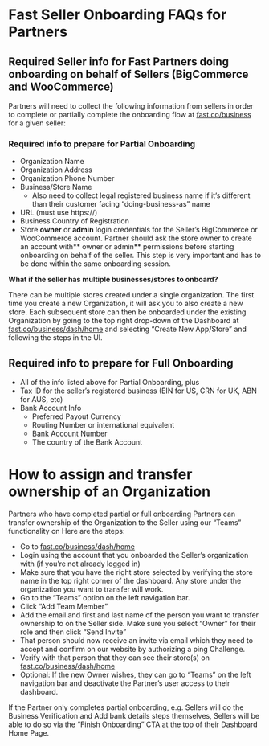 # Fast Seller Onboarding FAQs for Partners


## Required Seller info for Fast Partners doing onboarding on behalf of Sellers (BigCommerce and WooCommerce)

Partners will need to collect the following information from sellers in order to complete or partially complete the onboarding flow at [fast.co/business](https://fast.co/business) for a given seller:

### Required info to prepare for Partial Onboarding 

*   Organization Name
*   Organization Address
*   Organization Phone Number
*   Business/Store Name
    *   Also need to collect legal registered business name if it’s different than their customer facing “doing-business-as” name
*   URL  (must use https://)
*   Business Country of Registration
*   Store **owner** or **admin** login credentials for the Seller’s BigCommerce or WooCommerce account. Partner should ask the store owner to create an account with** owner or admin** permissions before starting onboarding on behalf of the seller.  This step is very important and has to be done within the same onboarding session.

**What if the seller has multiple businesses/stores to onboard?**

There can be multiple stores created under a single organization.  The first time you create a new Organization, it will ask you to also create a new store.  Each subsequent store can then be onboarded under the existing Organization by going to the top right drop-down of the Dashboard at [fast.co/business/dash/home](https://fast.co/business/dash/home) and selecting “Create New App/Store” and following the steps in the UI.

## Required info to prepare for Full Onboarding 

*   All of the info listed above for Partial Onboarding, plus
*   Tax ID for the seller’s registered business (EIN for US, CRN for UK, ABN for AUS, etc)
*   Bank Account Info
    *   Preferred Payout Currency
    *   Routing Number or international equivalent
    *   Bank Account Number
    *   The country of the Bank Account

# How to assign and transfer ownership of an Organization

Partners who have completed partial or full onboarding Partners can transfer ownership of the Organization to the Seller using our “Teams” functionality on  Here are the steps:

*   Go to [fast.co/business/dash/home](https://fast.co/business/dash/home)
*   Login using the account that you onboarded the Seller’s organization with (if you’re not already logged in)
*   Make sure that you have the right store selected by verifying the store name in the top right corner of the dashboard.  Any store under the organization you want to transfer will work.
*   Go to the “Teams” option on the left navigation bar.  
*   Click “Add Team Member”
*   Add the email and first and last name of the person you want to transfer ownership to on the Seller side.  Make sure you select “Owner” for their role and then click “Send Invite”
*   That person should now receive an invite via email which they need to accept and confirm on our website by authorizing a ping Challenge.
*   Verify with that person that they can see their store(s) on [fast.co/business/dash/home](https://fast.co/business/dash/home)
*   Optional:  If the new Owner wishes, they can go to “Teams” on the left navigation bar and deactivate the Partner’s user access to their dashboard.

If the Partner only completes partial onboarding, e.g. Sellers will do the Business Verification and Add bank details steps themselves, Sellers will be able to do so via the “Finish Onboarding” CTA at the top of their Dashboard Home Page.
